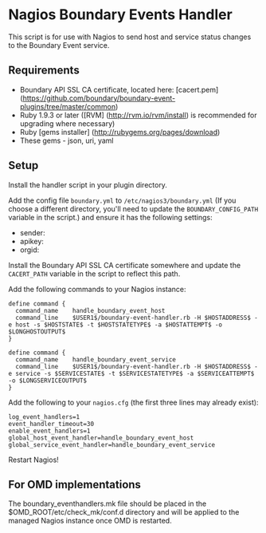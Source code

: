 Nagios Boundary Events Handler
===

This script is for use with Nagios to send host and service status changes to the Boundary Event service.

Requirements
---

- Boundary API SSL CA certificate, located here: [cacert.pem] (https://github.com/boundary/boundary-event-plugins/tree/master/common) 
- Ruby 1.9.3 or later ([RVM] (http://rvm.io/rvm/install) is recommended for upgrading where necessary)
- Ruby [gems installer] (http://rubygems.org/pages/download)
- These gems - json, uri, yaml

Setup
---

Install the handler script in your plugin directory.

Add the config file `boundary.yml` to `/etc/nagios3/boundary.yml` (If you choose a different directory, you'll need to update the `BOUNDARY_CONFIG_PATH` variable in the script.) and ensure it has the following settings:

- sender: <the fqdn of your Nagios server as it would appear in Boundary>
- apikey: <your Boundary api key>
- orgid: <your Boundary orgid>

Install the Boundary API SSL CA certificate somewhere and update the `CACERT_PATH` variable in the script to reflect this path.

Add the following commands to your Nagios instance:

    define command {
      command_name    handle_boundary_event_host
      command_line    $USER1$/boundary-event-handler.rb -H $HOSTADDRESS$ -e host -s $HOSTSTATE$ -t $HOSTSTATETYPE$ -a $HOSTATTEMPT$ -o $LONGHOSTOUTPUT$
    }

    define command {
      command_name    handle_boundary_event_service
      command_line    $USER1$/boundary-event-handler.rb -H $HOSTADDRESS$ -e service -s $SERVICESTATE$ -t $SERVICESTATETYPE$ -a $SERVICEATTEMPT$ -o $LONGSERVICEOUTPUT$
    }

Add the following to your `nagios.cfg` (the first three lines may already exist):

    log_event_handlers=1
    event_handler_timeout=30
    enable_event_handlers=1
    global_host_event_handler=handle_boundary_event_host
    global_service_event_handler=handle_boundary_event_service

Restart Nagios!

For OMD implementations
---
The boundary_eventhandlers.mk file should be placed in the $OMD_ROOT/etc/check_mk/conf.d directory and will be applied to the managed Nagios instance once OMD is restarted.
